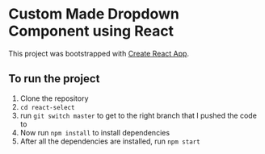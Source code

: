 # Custom Made Dropdown Component using React

This project was bootstrapped with [Create React App](https://github.com/facebook/create-react-app).

## To run the project

1) Clone the repository 
2) `cd react-select`
3) run `git switch master` to get to the right branch that I pushed the code to
4) Now run `npm install` to install dependencies
5) After all the dependencies are installed, run `npm start`
